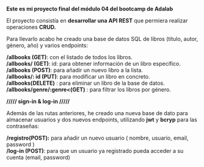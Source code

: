 <b>Este es mi proyecto final del módulo 04 del bootcamp de Adalab</b>

El proyecto consistía en <b>desarrollar una API REST</b> que permiera realizar operaciones <b>CRUD.</b> 

Para llevarlo acabo he creado una base de datos SQL de libros (título, autor, género, año) y varios endpoints:<br>

<b>/allbooks (GET)</b>: con el listado de todos los libros.<br>
<b>/allbooks/ (GET)</b>: id: para obtener información de un libro específico.<br>
<b>/allbooks (POST)</b>: para añadir un nuevo libro a la lista. <br>
<b>/allbooks/: id (PUT)</b>: para modificar un libro en concreto. <br>
<b>/allbooks(DELETE)</b> : para eliminar un libro de la base de datos.<br>
<b>/allbooks/genre/:genre<(GET)</b> : para filtrar los libros por género. 

<b>///// sign-in & log-in /////</b>

Además de las rutas anteriores, he creado una nueva base de dato para almacenar usuarios y dos nuevos endpoints, utilizando <b>jwt</b> y <b>bcryp</b> para las contraseñas:<br>

<b>/registro(POST):</b> para añadir un nuevo usuario (
    nombre, usuario, email, password
)<br>
<b>/log-in (POST)</b>: para que un usuario ya registrado pueda acceder a su cuenta (email, password)

